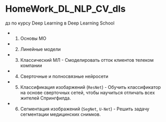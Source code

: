 # HomeWork_DL_NLP_CV_dls
дз по курсу Deep Learning в Deep Learning School

- 1. Основы МО
- 2. Линейные модели
- 3. Классический МЛ - Смоделировать отток клиентов телеком компании
- 4. Сверточные и полносвязные нейросети
- 5. Классификация изобаржений (`ResNet`) - Обучить классификатор на основе сверточных сетей, чтобы научиться отличать всех жителей Спрингфилда.
- 6. Сегментация изображений (`SegNet`, `U-Net`) - Решить задачу сегментации медицинских снимков.

